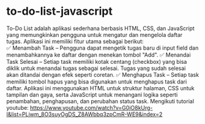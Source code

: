 # to-do-list-javascript
To-Do List adalah aplikasi sederhana berbasis HTML, CSS, dan JavaScript yang memungkinkan pengguna untuk mengatur dan mengelola daftar tugas. Aplikasi ini memiliki fitur utama sebagai berikut:  
✅ Menambah Task – Pengguna dapat mengetik tugas baru di input field dan menambahkannya ke daftar dengan menekan tombol "Add". 
✅ Menandai Task Selesai – Setiap task memiliki kotak centang (checkbox) yang bisa diklik untuk menandai tugas sebagai selesai. Tugas yang sudah selesai akan ditandai dengan efek seperti coretan. 
✅ Menghapus Task – Setiap task memiliki tombol hapus yang bisa digunakan untuk menghapus task dari daftar.  Aplikasi ini menggunakan HTML untuk struktur halaman, CSS untuk tampilan dan gaya, serta JavaScript untuk menangani logika seperti penambahan, penghapusan, dan perubahan status task. 
Mengikuti tutorial youtube: https://www.youtube.com/watch?v=G0jO8kUrg-I&list=PLjwm_8O3suyOgDS_Z8AWbbq3zpCmR-WE9&index=2
